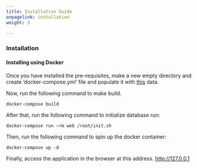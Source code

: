 ```yaml
---
title: Installation Guide
onpagelink: installation
weight: 3

---
```


### **Installation**

#### Installing using Docker

Once you have installed the pre-requisites, make a new empty directory and create ‘docker-compose.yml’ file and populate it with [this](https://raw.githubusercontent.com/allegro/ralph/ng/docker/docker-compose.yml) data.

Now, run the following command to make build.

 ```
docker-compose build
```

After that, run the following command to initialize database run:

 ```
docker-compose run –rm web /root/init.sh
```

Then, run the following command to spin up the docker container:

 ```
docker-compose up -d
```
Finally, access the application in the browser at this address. http://127.0.0.1
